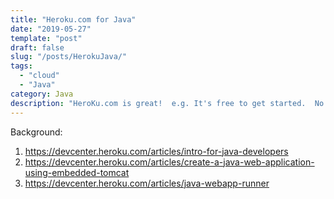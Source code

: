 ```yaml
---
title: "Heroku.com for Java"
date: "2019-05-27"
template: "post"
draft: false
slug: "/posts/HerokuJava/"
tags:
  - "cloud"
  - "Java"
category: Java 
description: "HeroKu.com is great!  e.g. It's free to get started.  No credit card needed."
---
```


Background:
1. https://devcenter.heroku.com/articles/intro-for-java-developers
2. https://devcenter.heroku.com/articles/create-a-java-web-application-using-embedded-tomcat 
3. https://devcenter.heroku.com/articles/java-webapp-runner

